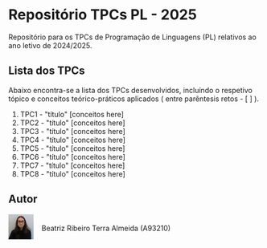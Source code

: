 # Repositório TPCs PL - 2025


Repositório para os TPCs de Programação de Linguagens (PL) relativos ao ano letivo de 2024/2025.

## Lista dos TPCs

Abaixo encontra-se a lista dos TPCs desenvolvidos, incluíndo o respetivo tópico e conceitos teórico-práticos aplicados ( entre parêntesis retos - \[ \] ).

1. TPC1 - "título" \[conceitos here\]
2. TPC2 - "título" \[conceitos here\]
3. TPC3 - "título" \[conceitos here\]
4. TPC4 - "título" \[conceitos here\]
5. TPC5 - "título" \[conceitos here\]
6. TPC6 - "título" \[conceitos here\]
7. TPC7 - "título" \[conceitos here\]
8. TPC8 - "título" \[conceitos here\]

## Autor

<div style="top:0; left:0; display: flex; justify-content: left; align-items: end; gap: 1rem; flex-direction: row;">
    <img alt="Author Photo" src=".assets/A93210.jpg" width="50" height="50"> 
    <p> Beatriz Ribeiro Terra Almeida (A93210)</p>
</div>